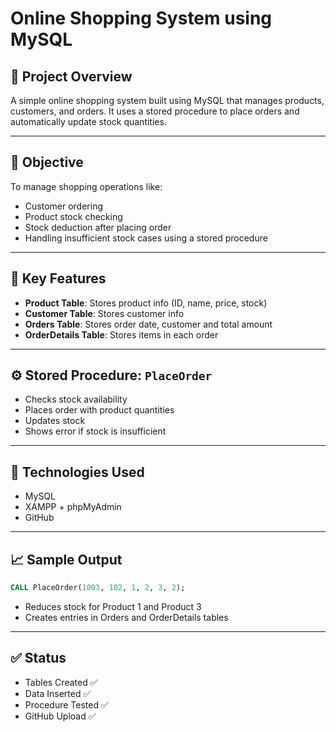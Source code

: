 # Online Shopping System using MySQL

## 🛒 Project Overview
A simple online shopping system built using MySQL that manages products, customers, and orders. 
It uses a stored procedure to place orders and automatically update stock quantities.

---

## 🎯 Objective
To manage shopping operations like:
- Customer ordering
- Product stock checking
- Stock deduction after placing order
- Handling insufficient stock cases using a stored procedure

---

## 🧱 Key Features
- **Product Table**: Stores product info (ID, name, price, stock)
- **Customer Table**: Stores customer info
- **Orders Table**: Stores order date, customer and total amount
- **OrderDetails Table**: Stores items in each order

---

## ⚙️ Stored Procedure: `PlaceOrder`
- Checks stock availability
- Places order with product quantities
- Updates stock
- Shows error if stock is insufficient

---

## 🧪 Technologies Used
- MySQL
- XAMPP + phpMyAdmin
- GitHub

---

## 📈 Sample Output
```sql
CALL PlaceOrder(1003, 102, 1, 2, 3, 2);
```

- Reduces stock for Product 1 and Product 3
- Creates entries in Orders and OrderDetails tables

---

## ✅ Status
- Tables Created ✅
- Data Inserted ✅
- Procedure Tested ✅
- GitHub Upload ✅
